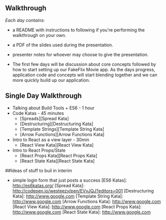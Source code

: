 ## Walkthrough

*Each day contains:*

* a README with instructions to following if you're performing the walkthrough on your own. 
* a PDF of the slides used during the presentation.
* presenter notes for whoever may choose to give the presentation.

* The first few days will be discussion about core concepts followed by how to start setting up our FakeFlix Movie app. As the days progress, application code and concepts will start blending together and we can more quickly build up our application.



## Single Day Walkthrough
* Talking about Build Tools + ES6 - 1 hour
* Code Katas - 45 minutes
  * [Spreads][Spread Kata]
  * [Destructuring][Destructuring Kata]
  * [Template Strings][Template String Kata]
  * [Arrow Functions][Arrow Functions Kata]
* Intro to React as a view layer - 30min
  * [React View Kata][React View Kata] 
* Intro to React Props/State
  * [React Props Kata][React Props Kata]
  * [React State Kata][React State Kata]


##Ideas of stuff to buil in interim
* simple login form that just posts a success
[ES6 Katas]: http://es6katas.org/
[Spread Kata]: http://codepen.io/westeezy/pen/EVvJQJ?editors=001
[Destructuring Kata]: http://www.google.com
[Template String Kata]: http://www.google.com
[Arrow Functions Kata]: http://www.google.com
[React View Kata]: http://www.google.com
[React Props Kata]: http://www.google.com
[React State Kata]: http://www.google.com
